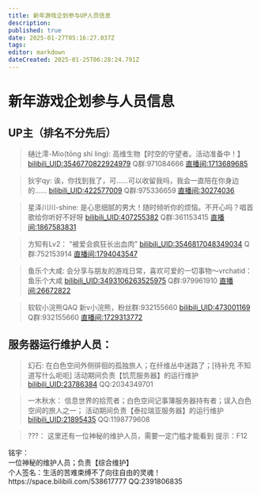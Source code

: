 ```yaml
---
title: 新年游戏企划参与UP人员信息
description: 
published: true
date: 2025-01-27T05:16:27.037Z
tags: 
editor: markdown
dateCreated: 2025-01-25T06:28:24.791Z
---
```


# 新年游戏企划参与人员信息 
## UP主（排名不分先后）
> 樋辻澪-Mio(tōng shí líng):
高维生物【时空的守望者。活动准备中！】
[bilibili_UID:3546770822924979](https://space.bilibili.com/3546770822924979)  Q群:971084666 
[直播间:1713689685](https://live.bilibili.com/1713689685)

> 狄宇qy:
诶，你找到我了，可……可以收留我吗，我会一直陪在你身边的……
[bilibili_UID:422577009](https://space.bilibili.com/422577009) Q群:975336659
[直播间:30274036](https://live.bilibili.com/30274036)

> 星泽川川-shine:
是心思细腻的男大！随时倾听你的烦恼。不开心吗？唱首歌给你听好不好呀
[bilibili_UID:407255382](https://space.bilibili.com/407255382) Q群:361153415
[直播间:1867583831](https://live.bilibili.com/1867583831)

> 方知有Lv2：
“被爱会疯狂长出血肉”
[bilibili_UID:3546817048349034](https://space.bilibili.com/3546817048349034) Q群:752153914
[直播间:1794043547](https://live.bilibili.com/1794043547)

> 鱼乐个大咸:
会分享与朋友的游戏日常，喜欢可爱的一切事物～vrchatid：鱼乐个大咸
[bilibili_UID:3493106263525975](https://space.bilibili.com/3493106263525975) Q群:979961910
[直播间:26672822](https://live.bilibili.com/26672822)

> 软软小浣熊QAQ
新v小浣熊，粉丝群:932155660
[bilibili_UID:473001169](https://space.bilibili.com/473001169) Q群:932155660
[直播间:1729313772](https://live.bilibili.com/1729313772)


## 服务器运行维护人员：
> 幻石:
在白色空间外侧徘徊的孤独旅人；在纤维丛中迷路了；[待补充 不知道写什么呃呃]
活动期间负责【饥荒服务器】的运行维护
[bilibili_UID:23786384](https://space.bilibili.com/23786384) QQ:2034349701


> 一木秋水：
信息世界的拾荒者；白色空间记事簿服务器持有者；误入白色空间的旅人之一；
活动期间负责【泰拉瑞亚服务器】的运行维护
[bilibili_UID:21895435](https://space.bilibili.com/21895435) QQ:1198779608


> ???：
这里还有一位神秘的维护人员，需要一定门槛才能看到 <span class="heimu" >提示：F12</span><br>
<span id="MingYu" type="看不见就多刷新，有bug但不会改，shift+f5强制刷新"></span>


<!-- 隐藏的内容 -->
<div id="hidden-content">
  <span>铭宇：</span><br />
  <span>一位神秘的维护人员；负责【综合维护】</span><br />
  <span>个人签名：生活的苦难束缚不了向往自由的灵魂！</span><br />
  <span>https://space.bilibili.com/538617777 QQ:2391806835</span>
</div>



